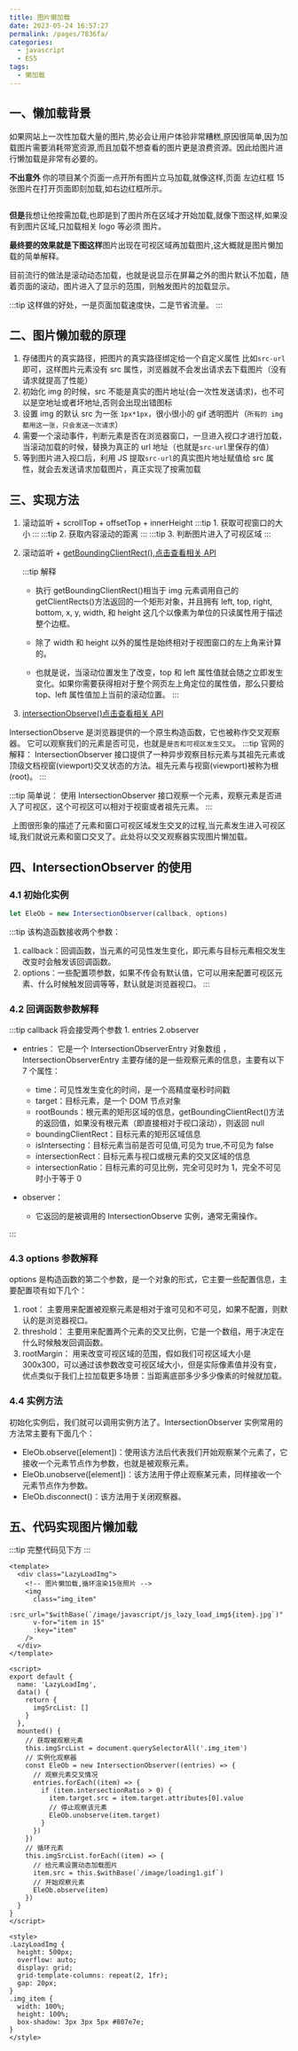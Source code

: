 ```yaml
---
title: 图片懒加载
date: 2023-05-24 16:57:27
permalink: /pages/7836fa/
categories:
  - javascript
  - ES5
tags:
  - 懒加载
---
```


## 一、懒加载背景

如果网站上一次性加载大量的图片,势必会让用户体验非常糟糕,原因很简单,因为加载图片需要消耗带宽资源,而且加载不想查看的图片更是浪费资源。因此给图片进行懒加载是非常有必要的。

**不出意外**
你的项目某个页面一点开所有图片立马加载,就像这样,页面 左边红框 15 张图片在打开页面即刻加载,如右边红框所示。

<img v-lazy="'https://dyzhwork.github.io/images/JS/js002.png'"/>

**但是**我想让他按需加载,也即是到了图片所在区域才开始加载,就像下图这样,如果没有到图片区域,只加载相关 logo 等必须 图片。
<img v-lazy="'https://dyzhwork.github.io/images/JS/js003.png'"/>

**最终要的效果就是下图这样**图片出现在可视区域再加载图片,这大概就是图片懒加载的简单解释。
<img v-lazy="'https://dyzhwork.github.io/images/JS/js004.gif'"/>

目前流行的做法是滚动动态加载，也就是说显示在屏幕之外的图片默认不加载，随着页面的滚动，图片进入了显示的范围，则触发图片的加载显示。

:::tip 这样做的好处，一是页面加载速度快，二是节省流量。
:::

## 二、图片懒加载的原理

1. 存储图片的真实路径，把图片的真实路径绑定给一个自定义属性 比如`src-url`即可，这样图片元素没有 src 属性，浏览器就不会发出请求去下载图片（没有请求就提高了性能）
2. 初始化 img 的时候，src 不能是真实的图片地址(会一次性发送请求)，也不可以是空地址或者坏地址,否则会出现出错图标
3. 设置 img 的默认 src 为一张 `1px*1px`，很小很小的 gif 透明图片（`所有的 img 都用这一张，只会发送一次请求`）
4. 需要一个滚动事件，判断元素是否在浏览器窗口，一旦进入视口才进行加载，当滚动加载的时候，替换为真正的 url 地址（也就是`src-url`里保存的值）
5. 等到图片进入视口后，利用 JS 提取`src-url`的真实图片地址赋值给 src 属性，就会去发送请求加载图片，真正实现了按需加载

## 三、实现方法

1.  滚动监听 + scrollTop + offsetTop + innerHeight
    :::tip 1. 获取可视窗口的大小
    :::
    :::tip 2. 获取内容滚动的距离
    :::
    :::tip 3. 判断图片进入了可视区域
    :::

2.  滚动监听 + [getBoundingClientRect()](https://developer.mozilla.org/zh-CN/docs/Web/API/Element/getBoundingClientRect),[点击查看相关 API](https://developer.mozilla.org/zh-CN/docs/Web/API/Element/getBoundingClientRect)

    :::tip 解释

    - 执行 getBoundingClientRect()相当于 img 元素调用自己的 getClientRects()方法返回的一个矩形对象，并且拥有 left, top, right, bottom, x, y, width, 和 height 这几个以像素为单位的只读属性用于描述整个边框。

    - 除了 width 和 height 以外的属性是始终相对于视图窗口的左上角来计算的。

    - 也就是说，当滚动位置发生了改变，top 和 left 属性值就会随之立即发生变化。如果你需要获得相对于整个网页左上角定位的属性值，那么只要给 top、left 属性值加上当前的滚动位置。
      :::

3.  [intersectionObserve()](https://developer.mozilla.org/en-US/docs/Web/API/Intersection_Observer_API)[点击查看相关 API](https://developer.mozilla.org/en-US/docs/Web/API/Intersection_Observer_API)

IntersectionObserve 是浏览器提供的一个原生构造函数，它也被称作交叉观察器。 它可以观察我们的元素是否可见，也就是`是否和可视区发生交叉`。
:::tip 官网的解释：
IntersectionObserver 接口提供了一种异步观察目标元素与其祖先元素或顶级文档视窗(viewport)交叉状态的方法。祖先元素与视窗(viewport)被称为根(root)。
:::

:::tip 简单说：
使用 IntersectionObserver 接口观察一个元素，观察元素是否进入了可视区，这个可视区可以相对于视窗或者祖先元素。
:::

<img v-lazy="'https://dyzhwork.github.io/images/JS/js001.png'"/>
上图很形象的描述了元素和窗口可视区域发生交叉的过程,当元素发生进入可视区域,我们就说元素和窗口交叉了。此处将以交叉观察器实现图片懒加载。

## 四、IntersectionObserver 的使用

### 4.1 初始化实例

```js
let EleOb = new IntersectionObserver(callback, options)
```

:::tip 该构造函数接收两个参数：

1. callback：回调函数，当元素的可见性发生变化，即元素与目标元素相交发生改变时会触发该回调函数。
2. options：一些配置项参数，如果不传会有默认值，它可以用来配置可视区元素、什么时候触发回调等等，默认就是浏览器视口。
   :::

### 4.2 回调函数参数解释

:::tip callback 将会接受两个参数 1. entries 2.observer

- entries：
  它是一个 IntersectionObserverEntry 对象数组 ，IntersectionObserverEntry 主要存储的是一些观察元素的信息，主要有以下 7 个属性：

  - time：可见性发生变化的时间，是一个高精度毫秒时间戳
  - target：目标元素，是一个 DOM 节点对象
  - rootBounds：根元素的矩形区域的信息，getBoundingClientRect()方法的返回值，如果没有根元素（即直接相对于视口滚动），则返回 null
  - boundingClientRect：目标元素的矩形区域信息
  - isIntersecting：目标元素当前是否可见值,可见为 true,不可见为 false
  - intersectionRect：目标元素与视口或根元素的交叉区域的信息
  - intersectionRatio：目标元素的可见比例，完全可见时为 1，完全不可见时小于等于 0

- observer：
  - 它返回的是被调用的 IntersectionObserve 实例，通常无需操作。

:::

### 4.3 options 参数解释

options 是构造函数的第二个参数，是一个对象的形式，它主要一些配置信息，主要配置项有如下几个：

1. root：
   主要用来配置被观察元素是相对于谁可见和不可见，如果不配置，则默认的是浏览器视口。
2. threshold：
   主要用来配置两个元素的交叉比例，它是一个数组，用于决定在什么时候触发回调函数。
3. rootMargin：
   用来改变可视区域的范围，假如我们可视区域大小是 300x300，可以通过该参数改变可视区域大小，但是实际像素值并没有变，优点类似于我们上拉加载更多场景：当距离底部多少多少像素的时候就加载。

### 4.4 实例方法

初始化实例后，我们就可以调用实例方法了。IntersectionObserver 实例常用的方法常主要有下面几个：

- EleOb.observe([element])：使用该方法后代表我们开始观察某个元素了，它接收一个元素节点作为参数，也就是被观察元素。
- EleOb.unobserve([element])：该方法用于停止观察某元素，同样接收一个元素节点作为参数。
- EleOb.disconnect()：该方法用于关闭观察器。

## 五、代码实现图片懒加载

<LazyLoadImg/>

:::tip 完整代码见下方
:::

```vue
<template>
  <div class="LazyLoadImg">
    <!-- 图片懒加载,循环渲染15张照片 -->
    <img
      class="img_item"
      :src_url="$withBase(`/image/javascript/js_lazy_load_img${item}.jpg`)"
      v-for="item in 15"
      :key="item"
    />
  </div>
</template>

<script>
export default {
  name: 'LazyLoadImg',
  data() {
    return {
      imgSrcList: []
    }
  },
  mounted() {
    // 获取被观察元素
    this.imgSrcList = document.querySelectorAll('.img_item')
    // 实例化观察器
    const EleOb = new IntersectionObserver((entries) => {
      // 观察元素交叉情况
      entries.forEach((item) => {
        if (item.intersectionRatio > 0) {
          item.target.src = item.target.attributes[0].value
          // 停止观察该元素
          EleOb.unobserve(item.target)
        }
      })
    })
    // 循环元素
    this.imgSrcList.forEach((item) => {
      // 给元素设置动态加载图片
      item.src = this.$withBase(`/image/loading1.gif`)
      // 开始观察元素
      EleOb.observe(item)
    })
  }
}
</script>

<style>
.LazyLoadImg {
  height: 500px;
  overflow: auto;
  display: grid;
  grid-template-columns: repeat(2, 1fr);
  gap: 20px;
}
.img_item {
  width: 100%;
  height: 100%;
  box-shadow: 3px 3px 5px #807e7e;
}
</style>
```
